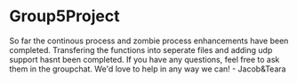 # Group5Project
So far the continous process and zombie process enhancements have been completed.
Transfering the functions into seperate files and adding udp support hasnt been completed.
If you have any questions, feel free to ask them in the groupchat. 
We'd love to help in any way we can! - Jacob&Teara
